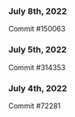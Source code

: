 ### July 8th, 2022

Commit #150063

### July 5th, 2022

Commit #314353


### July 4th, 2022

Commit #72281
